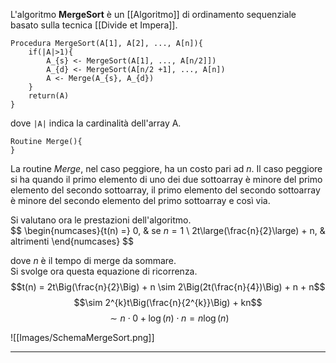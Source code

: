 L'algoritmo **MergeSort** è un [[Algoritmo]] di ordinamento sequenziale basato sulla tecnica [[Divide et Impera]].

```
Procedura MergeSort(A[1], A[2], ..., A[n]){
	if(|A|>1){
		A_{s} <- MergeSort(A[1], ..., A[n/2]])
		A_{d} <- MergeSort(A[n/2 +1], ..., A[n])
		A <- Merge(A_{s}, A_{d})
	}
	return(A)
}
```

dove <code>|A|</code> indica la cardinalità dell'array A.

```
Routine Merge(){
}
```

La routine _Merge_, nel caso peggiore, ha un costo pari ad $n$. Il caso peggiore si ha quando il primo elemento di uno dei due sottoarray è minore del primo elemento del secondo sottoarray, il primo elemento del secondo sottoarray è minore del secondo elemento del primo sottoarray e così via.<br />

Si valutano ora le prestazioni dell'algoritmo.<br />
$$
\begin{numcases}{t(n) =}
  0, & se $n = 1$ \\
  2t\large(\frac{n}{2}\large) + n, & altrimenti
\end{numcases}
$$

dove $n$ è il tempo di merge da sommare.<br />
Si svolge ora questa equazione di ricorrenza.<br />
$$t(n) = 2t\Big(\frac{n}{2}\Big) + n \sim 2\Big(2t(\frac{n}{4})\Big) + n + n$$
$$\sim 2^{k}t\Big(\frac{n}{2^{k}}\Big) + kn$$
$$\sim n \cdot 0 + \log(n) \cdot n = n\log(n)$$

![[Images/SchemaMergeSort.png]]

--------------------------------------------------------------